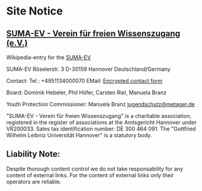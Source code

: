 Site Notice
===========

[SUMA-EV - Verein für freien Wissenszugang (e.V.)](http://suma-ev.de/)
----------------------------------------------------------------------

Wikipedia-entry for the [SUMA-EV](http://de.wikipedia.org/wiki/Suma_e.V.)

SUMA-EV Röselerstr. 3 D-30159 Hannover Deutschland/Germany

Contact: Tel.: +4951134000070 EMail: [Encrypted contact form](https://metager.org/en-GB/kontakt)

Board: Dominik Hebeler, Phil Höfer, Carsten Riel, Manuela Branz

Youth Protection Commissioner: Manuela Branz [jugendschutz@metager.de](mailto:jugendschutz@metager.de)

"SUMA-EV - Verein für freien Wissenszugang" is a charitable association, registered in the register of associations at the Amtsgericht Hannover under VR200033. Sales tax identification number: DE 300 464 091. The "Gottfried Wilhelm Leibniz Universität Hannover" is a statutory body.

Liability Note:
---------------

Despite thorough content control we do not take responsability for any content of external links. For the content of external links only their operators are reliable.